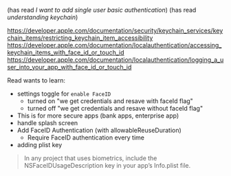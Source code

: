 
(has read _I want to add single user basic authentication_)
(has read _understanding keychain_)

https://developer.apple.com/documentation/security/keychain_services/keychain_items/restricting_keychain_item_accessibility
https://developer.apple.com/documentation/localauthentication/accessing_keychain_items_with_face_id_or_touch_id
https://developer.apple.com/documentation/localauthentication/logging_a_user_into_your_app_with_face_id_or_touch_id


Read wants to learn:

- settings toggle for `enable FaceID`
  - turned on "we get credentials and resave with faceId flag"
  - turned off "we get credentials and resave without faceId flag"
- This is for more secure apps (bank apps, enterprise app)
- handle splash screen
- Add FaceID Authentication (with allowableReuseDuration)
  - Require FaceID authentication every time
- adding plist key
> In any project that uses biometrics, include the NSFaceIDUsageDescription key in your app’s Info.plist file.
